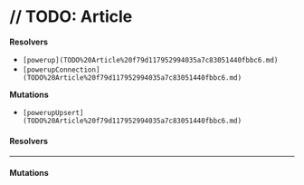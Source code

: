 # // TODO: Article

**Resolvers**

* `[powerup](TODO%20Article%20f79d117952994035a7c83051440fbbc6.md)`
* `[powerupConnection](TODO%20Article%20f79d117952994035a7c83051440fbbc6.md)`

**Mutations**

* `[powerupUpsert](TODO%20Article%20f79d117952994035a7c83051440fbbc6.md)`

#### Resolvers

***

#### Mutations

